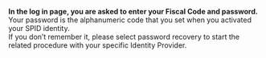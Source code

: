 **In the log in page, you are asked to enter your Fiscal Code and password.** Your password is the alphanumeric code that you set when you activated your SPID identity.  
If you don’t remember it, please select password recovery to start the related procedure with your specific Identity Provider.
